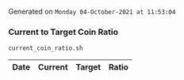 Generated on `Monday 04-October-2021 at 11:53:04`

### Current to Target Coin Ratio
`current_coin_ratio.sh`

Date|Current|Target|Ratio
---|---|---|---
